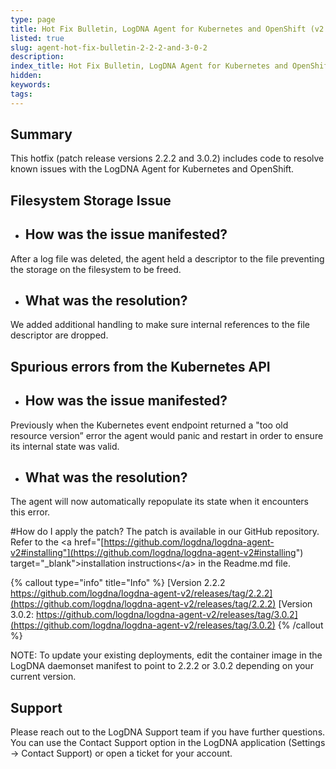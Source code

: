 ```yaml
---
type: page
title: Hot Fix Bulletin, LogDNA Agent for Kubernetes and OpenShift (v2.2.2, 3.0.2 )
listed: true
slug: agent-hot-fix-bulletin-2-2-2-and-3-0-2
description: 
index_title: Hot Fix Bulletin, LogDNA Agent for Kubernetes and OpenShift (v2.2.2, 3.0.2 )
hidden: 
keywords: 
tags: 
---
```



## Summary

This hotfix (patch release versions 2.2.2 and 3.0.2) includes code to resolve known issues with the LogDNA Agent for Kubernetes and OpenShift.

## Filesystem Storage Issue

- ## How was the issue manifested?

After a log file was deleted, the agent held a descriptor to the file preventing the storage on the filesystem to be freed.

- ## What was the resolution?

We added additional handling to make sure internal references to the file descriptor are dropped.

## Spurious errors from the Kubernetes API

- ## How was the issue manifested?

Previously when the Kubernetes event endpoint returned a "too old resource version” error the agent would panic and restart in order to ensure its internal state was valid.

- ## What was the resolution?

The agent will now automatically repopulate its state when it encounters this error.

#How do I apply the patch?
The patch is available in our GitHub repository. Refer to the &lt;a href="[https://github.com/logdna/logdna-agent-v2#installing"](https://github.com/logdna/logdna-agent-v2#installing&quot;) target="_blank"&gt;installation instructions&lt;/a&gt; in the Readme.md file.


{% callout type="info" title="Info" %}
[Version 2.2.2 https://github.com/logdna/logdna-agent-v2/releases/tag/2.2.2](https://github.com/logdna/logdna-agent-v2/releases/tag/2.2.2) [Version 3.0.2: https://github.com/logdna/logdna-agent-v2/releases/tag/3.0.2](https://github.com/logdna/logdna-agent-v2/releases/tag/3.0.2)
{% /callout %}


NOTE: To update your existing deployments, edit the container image in the LogDNA daemonset manifest to point to 2.2.2 or 3.0.2 depending on your current version.

## Support

Please reach out to the LogDNA Support team if you have further questions. You can use the Contact Support option in the LogDNA application (Settings -&gt; Contact Support) or open a ticket for your account.

